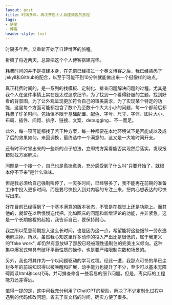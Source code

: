 ```yaml
---
layout: post
title: 时隔多年，再次开启个人自建博客的旅程
tags: 
- 随笔
- 博客
header-style: text
---
```

时隔多年后，又重新开始了自建博客的旅程。

折腾了将近两天，总算把这个个人博客搭建完毕。

耗费时间的并不是搭建本身，在先前已经搭过一个英文博客之后，我已经熟悉了jekyll和Github的配合，以至于可能不到10分钟就能做出来一个挺像样的站点。

真正耗费时间的，是一系列的找模板、定制化、排查问题解决问题的过程。尤其是我个人在这件事情上实在是太过追求细节，为了找到一个看得舒服的主题，找到好看的背景图，为了让外观呈现更加符合自己的审美需求，为了实现某个特定的功能，这里每个方面可能都包含了数个乃至数十个大大小小的问题，每一个都前后都耗费了许多时间，包括但不限于基础配置、配色、字号、尺寸、字体、图片大小、布局、插件、间距、排序、链接、文案、debugging... 不一而足。

此外，每一项可能都找了若干种方案，每一种都要在本地环境试下是否能成以及成了后的效果如何，来回调换，最终选中一个满意的，这又是一大笔时间开支。

还有时不时冒出来的一些新的点子想法，立即找方案看能否实现然后落实，发现报错就找方案解决。

问题是一个接一个，自己也是愈挫愈勇，充分感受到了什么叫“只要开始了，就根本停不下来”是什么滋味。

但是我必须给自己强制叫停了，一天多时间，已经够多了，我不能再在前期的准备工作中投入更多时间，而是要尽快投入到对内容的专注上来，把内心想表达的尽快写出来。

好在目前已经得到了一个基本满意的版本状态，不管是在视觉上还是功能上。而其他的，就留在以后慢慢迭代把，比如图床的问题和新增评论的功能，并非紧急。这是一个长期旅程的起始，我告诉自己，要保持耐心。

我之所以愿意前期投入这么长时间，也是因为这一点，希望能将这些细节一劳永逸地解决掉。所以，虽然我心知这里许多动作的投入产出比是很低的，属于我定义的"fake work", 却仍然有意放纵了那股已经被理性遏制住的完美主义倾向。这种集中爆发式带具有破坏平衡性质的操作，也是要严格限制次数和场景的。

另外，我也将其作为一个以问题驱动的学习过程。经此一遭，我那点可怜的早已尘封多年的前端知识得以被唤醒和扩展，动手能力也提升了不少，至少可以基本无障碍阅读html和css代码，并可排查修复一些容易的细节问题。但是，离实际的工程能力还差得远。

值得一提的是，这中间我充分利用了ChatGPT的帮助，解决了不少定制化过程中遇到的代码修改问题，省去了查文档的时间，确实方便了很多。
